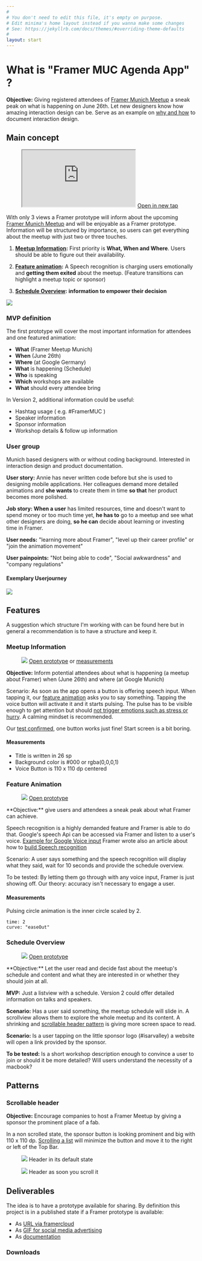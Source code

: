 ```yaml
---
#
# You don't need to edit this file, it's empty on purpose.
# Edit minima's home layout instead if you wanna make some changes
# See: https://jekyllrb.com/docs/themes/#overriding-theme-defaults
#
layout: start
---
```


# What is "Framer MUC Agenda App" ?
**Objective:** Giving registered attendees of [Framer Munich Meetup](https://www.meetup.com/de-DE/meetup-group-framerjs-munich/) a sneak peak on what is happening on June 26th. Let new designers know how amazing interaction design can be. Serve as an example on [why and how](why/) to document interaction design.

## Main concept

<figure class="prototype-right">
<iframe src="https://framer.cloud/yrtrK"></iframe>
<a href="https://framer.cloud/yrtrK" target="_blanc">Open in new tap</a>
</figure>

With only 3 views a Framer prototype will inform about the upcoming [Framer Munich Meetup](https://www.meetup.com/de-DE/meetup-group-framerjs-munich/) and will be enjoyable as a Framer prototype. Information will be structured by importance, so users can get everything about the meetup with just two or three touches.

1. **[Meetup Information](#meetup-information):** First priority is **What, When and Where**. Users should be able to figure out their availability. 

2. **[Feature animation](#feature-animation):** A Speech recognition is charging users emotionally and **getting them exited** about the meetup. (Feature transitions can highlight a meetup topic or sponsor)

3. **[Schedule Overview](#schedule-overview):** **information to empower their decision**

<img src="materials/framer-app-flow.png" class="imgfit"/> 


### MVP definition
The first prototype will cover the most important information for attendees and one featured animation:

* **What** (Framer Meetup Munich)
* **When** (June 26th)
* **Where** (at Google Germany)
* **What** is happening (Schedule)
* **Who** is speaking
* **Which** workshops are available
* **What** should every attendee bring

In Version 2, additional information could be useful:

* Hashtag usage ( e.g. #FramerMUC )
* Speaker information
* Sponsor information
* Workshop details & follow up information


### User group

Munich based designers with or without coding background. Interested in interaction design and product documentation. 

**User story:** Annie has never written code before but she is used to designing mobile applications. Her colleagues demand more detailed animations and **she wants** to create them in time **so that** her product becomes more polished.

**Job story: When a user** has limited resources, time and doesn't want to spend money or too much time yet, **he has to** go to a meetup and see what other designers are doing, **so he can** decide about learning or investing time in Framer.

**User needs:** "learning more about Framer", "level up their career profile" or "join the animation movement"

**User painpoints:** "Not being able to code", "Social awkwardness" and "company regulations"



#### Exemplary Userjourney

<img src="https://marieschweiz.github.io/ixd-documentation/materials/Userjourney-01.png" class="imgfit"/> 



## Features

A suggestion which structure I'm working with can be found here but in general a recommendation is to have a structure and keep it.

### Meetup Information


<figure class="prototype-right">
<img class="imgfit" src="materials/sayit-Meetupintro.gif" />
<caption>
    <a href="https://framer.cloud/Sickv" target="_blanc">Open prototype</a> or <a href="materials/Measurements-Meetup-Intro.png" target="_blanc">measurements</a>
</caption>
</figure>

**Objective:** Inform potential attendees about what is happening (a meetup about Framer) when (June 26th) and where (at Google Munich)

Scenario: As soon as the app opens a button is offering speech input. When tapping it, our [feature animation](#feature-animation) asks you to say something. Tapping the voice button will activate it and it starts pulsing. The pulse has to be visible enough to get attention but should [not trigger emotions such as stress or hurry](https://marieschweiz.github.io/ixd-documentation/misc/2017/06/13/thefirsttest.html#1-framer-meetup-information). A calming mindset is recommended.

Our [test confirmed](https://marieschweiz.github.io/ixd-documentation/misc/2017/06/13/thefirsttest.html#1-framer-meetup-information), one button works just fine! Start screen is a bit boring.

#### Measurements

* Title is written in 26 sp
* Background color is #000 or rgba(0,0,0,1)
* Voice Button is 110 x 110 dp centered

### Feature Animation
<figure class="prototype-right">
<img class="imgfit" src="materials/sayit-Speech.gif" />
<a href="https://framer.cloud/QElto" target="_blanc">Open prototype</a>
</figure>
**Objective:** give users and attendees a sneak peak about what Framer can achieve.

Speech recognition is a highly demanded feature and Framer is able to do that. Google's speech Api can be accessed via Framer and listen to a user's voice. [Example for Google Voice input](https://github.com/baiIey/framer-speech-api) Framer wrote also an article about how to [build Speech recognition](https://blog.framer.com/prototyping-speech-recognition-in-framer-js-9cbbbd01757)

Scenario: A user says something and the speech recognition will display what they said, wait for 10 seconds and provide the schedule overview.


To be tested: By letting them go through with any voice input, Framer is just showing off. Our theory: accuracy isn't necessary to engage a user.

#### Measurements

Pulsing circle animation is the inner circle scaled by 2. 

```
time: 2
curve: "easeOut"
```

### Schedule Overview

<figure class="prototype-right">
<img class="imgfit" src="materials/sayit-list.gif" />
<a href="https://framer.cloud/EXpCI" target="_blanc">Open prototype</a>
</figure>
**Objective:** Let the user read and decide fast about the meetup's schedule and content and what they are interested in or whether they should join at all.

**MVP:** Just a listview with a schedule. Version 2 could offer detailed information on talks and speakers.

**Scenario:** Has a user said something, the meetup schedule will slide in. A scrollview allows them to explore the whole meetup and its content. A shrinking and [scrollable header pattern](#scrollable-header) is giving more screen space to read.

**Scenario:** Is a user tapping on the little sponsor logo (#isarvalley) a website will open a link provided by the sponsor.

**To be tested:** Is a short workshop description enough to convince a user to join or should it be more detailed? Will users understand the necessity of a macbook?


## Patterns

### Scrollable header

**Objective:** Encourage companies to host a Framer Meetup by giving a sponsor the prominent place of a fab.

In a non scrolled state, the sponsor button is looking prominent and big with 110 x 110 dp. [Scrolling a list](#schedule-overview) will minimize the button and move it to the right or left of the Top Bar.


<figure class="figureleft">
<img src="materials/Pattern-Header-topview.png"/> 
<caption>Header in its default state</caption>
</figure>

<figure class="figureleft">
<img src="materials/Pattern-Header-scrolledview.png"/> 
<caption>Header as soon you scroll it</caption>
</figure>


## Deliverables

The idea is to have a prototype available for sharing. By definition this project is in a published state if a Framer prototype is available:

* As [URL via framercloud](https://framer.cloud/yrtrK)
* As [GIF for social media advertising](materials/Sayitwithframer3.gif)
* As [documentation](#)


### Downloads



